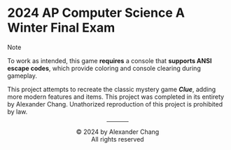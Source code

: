 # 2024 AP Computer Science A Winter Final Exam

> [!note]
> To work as intended, this game **requires** a console that **supports ANSI escape codes**, which provide coloring and console clearing during gameplay.

This project attempts to recreate the classic mystery game ***Clue***, adding more modern features and items. This project was completed in its entirety by Alexander Chang. Unathorized reproduction of this project is prohibited by law.

<div align="center">
<hr width=10%>
© 2024 by Alexander Chang<br>
All rights reserved
</div>